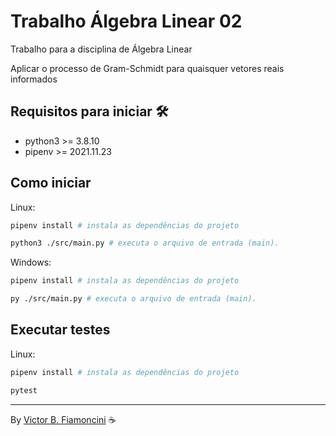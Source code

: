 # Trabalho Álgebra Linear 02

Trabalho para a disciplina de Álgebra Linear

Aplicar o processo de Gram-Schmidt para quaisquer vetores reais informados

## Requisitos para iniciar 🛠

- python3 >= 3.8.10
- pipenv >= 2021.11.23

## Como iniciar

Linux:

```bash
pipenv install # instala as dependências do projeto

python3 ./src/main.py # executa o arquivo de entrada (main).
```

Windows:

```bash
pipenv install # instala as dependências do projeto

py ./src/main.py # executa o arquivo de entrada (main).
```

## Executar testes

Linux:

```bash
pipenv install # instala as dependências do projeto

pytest
```

----------
By [Victor B. Fiamoncini](https://github.com/Victor-Fiamoncini) ☕️
